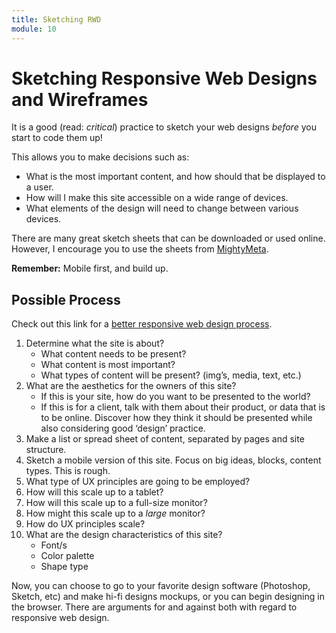 ```yaml
---
title: Sketching RWD
module: 10
---
```


# Sketching Responsive Web Designs and Wireframes

It is a good (read: *critical*) practice to sketch your web designs *before* you start to code them up!

This allows you to make decisions such as:
- What is the most important content, and how should that be displayed to a user.
- How will I make this site accessible on a wide range of devices.
- What elements of the design will need to change between various devices.


There are many great sketch sheets that can be downloaded or used online. However, I encourage you to use the sheets from [MightyMeta](http://www.mightymeta.co.uk/responsive-web-design-sketch-sheets/).

**Remember:** Mobile first, and build up.

## Possible Process
Check out this link for a [better responsive web design process](https://www.uxpin.com/studio/blog/a-better-responsive-web-design-process-for-2016/).

1. Determine what the site is about?
	- What content needs to be present?
	- What content is most important?
	- What types of content will be present? (img’s, media, text, etc.)
2. What are the aesthetics for the owners of this site?
	- If this is your site, how do you want to be presented to the world?
	- If this is for a client, talk with them about their product, or data that is to be online. Discover how they think it should be presented while also considering good ‘design’ practice.
3. Make a list or spread sheet of content, separated by pages and site structure.
4. Sketch a mobile version of this site. Focus on big ideas, blocks, content types. This is rough.
5. What type of UX principles are going to be employed?
6. How will this scale up to a tablet?
7. How will this scale up to a full-size monitor?
8. How might this scale up to a *large* monitor?
9. How do UX principles scale?
10. What are the design characteristics of this site?
	- Font/s
	- Color palette
	- Shape type

Now, you can choose to go to your favorite design software (Photoshop, Sketch, etc) and make hi-fi designs mockups, or you can begin designing in the browser. There are arguments for and against both with regard to responsive web design.

